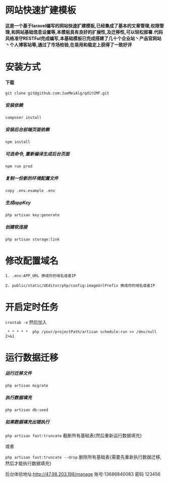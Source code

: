 # 网站快速扩建模板
#### 这是一个基于laravel编写的网站快速扩建模板,已经集成了基本的文章管理,权限管理,和网站基础信息设置等,本模板具有良好的扩展性,及迁移性,可以轻松部署.代码风格准守RESTFul完成编写,本基础模板已完成搭建了几十个企业站丶产品官网站丶个人博客站等,通过了市场检验,在易用和稳定上获得了一致好评


# 安装方式
#### 下载
`git clone git@github.com:JueMeiAlg/qditCMF.git`

##### 安装依赖
`composer install`

##### 安装后台前端页面依赖
`npm install`
                          
##### 可选命令, 重新编译生成后台页面
`npm run prod`

##### 复制一份新的环境配置文件
`copy .env.example .env`

##### 生成appKey
`php artisan key:generate `

##### 创建软连接
`php artisan storage:link`

# 修改配置域名
`1. .env:APP_URL 换成你的域名或者IP`

`2. public/static/UEditor/php/config:imageUrlPrefix 换成你的域名或者IP`

# 开启定时任务
   `crontab -e` 然后加入
   
  ` * * * * *  php /your/projectPath/artisan schedule:run >> /dev/null 2>&1`

# 运行数据迁移

##### 运行迁移文件
`php artisan migrate`

##### 执行数据填充
`php artisan db:seed`

##### 如果数据填充出错执行
`php artisan fast:truncate` 截断所有基础表{然后重新运行数据填充}

或者

`php artisan fast:truncate --drop` 删除所有基础表{需要先重新执行数据迁移,然后才能执行数据填充}


后台体验地址:http://47.98.203.198/manage  账号:13686840083 密码 123456






